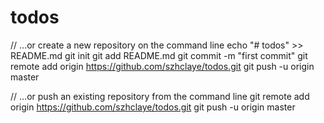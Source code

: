 
# todos
// …or create a new repository on the command line
echo "# todos" >> README.md
git init
git add README.md
git commit -m "first commit"
git remote add origin https://github.com/szhclaye/todos.git
git push -u origin master


// …or push an existing repository from the command line
git remote add origin https://github.com/szhclaye/todos.git
git push -u origin master
